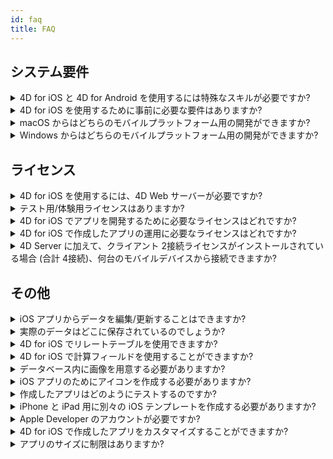 ```yaml
---
id: faq
title: FAQ
---
```


## システム要件



<details><summary style= {{ fontWeight: "bold", marginBottom: "20px" }}>4D for iOS と 4D for Android を使用するには特殊なスキルが必要ですか?</summary>

いいえ。 ネイティブな iOS/Android アプリを作成したことがなくても、4D for iOS と 4D for Android を使用すれば、4D から直接モバイルプロジェクトを簡単に作成できます。

モバイルプロジェクトエディターは、モバイルアプリ開発の経験がなくても開発できるようにデザインされています。

</details>



<details>
<summary style= {{ fontWeight: "bold" , marginBottom: "20px" }}>4D for iOS を使用するために事前に必要な要件はありますか?</summary>

[こちら](../getting-started/requirements) のシステム要件一覧を参照してください。

</details>

<details><summary style= {{ fontWeight: "bold" , marginBottom: "20px" }}>macOS からはどちらのモバイルプラットフォーム用の開発ができますか?</summary>

macOS からは、iOS および Android 両方のモバイルプラットフォーム用の開発が可能です。

</details>

<details><summary style= {{ fontWeight: "bold" , marginBottom: "20px" }}>Windows からはどちらのモバイルプラットフォーム用の開発ができますか?</summary>

Windows では、Android プラットフォーム用の開発のみが可能です。

iOS プラットフォーム用の開発のためには、最終アプリケーションのコンパイルとシミュレーターの実行のために XCode が必要となるからです。

</details>




## ライセンス

<details><summary style= {{ fontWeight: "bold" , marginBottom: "20px" }}>4D for iOS を使用するには、4D Web サーバーが必要ですか?</summary>

いいえ。4D for iOS は v17 R2 以降の 4D Server に含まれています。

</details>



<details>
<summary style= {{ fontWeight: "bold" , marginBottom: "20px" }}>テスト用/体験用ライセンスはありますか?</summary>

4D v17 R2 またはそれ以降のバージョン用の、4D Developer Pro または 4D Server ライセンスがあれば、4D for iOS がお使いいただけます。

Rバージョンが利用できる 4D のパートナープログラムに未加入、あるいは v17 のライセンスにメンテナンスプログラムが付帯していない場合には、4D v18 以降で利用することができます。

</details>


<details><summary style= {{ fontWeight: "bold" , marginBottom: "20px" }}>4D for iOS でアプリを開発するために必要なライセンスはどれですか?</summary>

4D for iOS アプリを開発するには、macOS 用の v17 R2 以降の 4D Developer Pro ライセンスが必要です。

</details>


<details><summary style= {{ fontWeight: "bold" , marginBottom: "20px" }}>4D for iOS で作成したアプリの運用に必要なライセンスはどれですか?</summary>

4D for iOS アプリの運用には、macOS または Windows 用の v17 R2 以降の 4D Server ライセンスが必要です。

その他に必要なライセンスはありません。 4D for iOS アプリは 4D リモート (クライアント) の同時接続ライセンスを消費します。

4D Server のライセンスが許す限り、Mac・Windows・iPhone デバイスから同時に接続することができます。

</details>


<details><summary style= {{ fontWeight: "bold" , marginBottom: "20px" }}>4D Server に加えて、クライアント 2接続ライセンスがインストールされている場合 (合計 4接続)、何台のモバイルデバイスから接続できますか?</summary>

最大で 4台のデバイスから接続できます。

</details>


## その他

<details><summary style= {{ fontWeight: "bold" , marginBottom: "20px" }}>iOS アプリからデータを編集/更新することはできますか?</summary>

はい、もちろんです！

</details>

<details><summary style= {{ fontWeight: "bold" , marginBottom: "20px" }}>実際のデータはどこに保存されているのでしょうか?</summary>

データは iOS デバイスにローカル保存されています。 これにより、オフラインモードでのデータアクセスが可能です。

</details>


<details><summary style= {{ fontWeight: "bold" , marginBottom: "20px" }}>4D for iOS でリレートテーブルを使用できますか?</summary>

皆さまのビジネスアプリケーションにおいてたくさんのリレートテーブルが使用されていることは承知しています。将来の 4D for iOS リリースにおいてリレートテーブルにアクセスできるように現在開発中です。

</details>


<details><summary style= {{ fontWeight: "bold" , marginBottom: "20px" }}>4D for iOS で計算フィールドを使用することができますか?</summary>

4D で計算済みのフィールドを作成し、4D for iOS プロジェクトエディターの [ストラクチャーセクション]`(project-definition-structure.html)` から公開することができます。

</details>


<details><summary style= {{ fontWeight: "bold" , marginBottom: "20px" }}>データベース内に画像を用意する必要がありますか?</summary>

画像の使用は必須ではありませんが、最高のユーザーエクスペリエンスを実現するためには、画像を使用することが強く推奨されます。

4D for iOS では多種多様な [リストフォーム]`(list-form-templates.html)` および [詳細フォーム]`(detail-form-templates.html)` のテンプレートが用意されています。 画像の有るものや無いもの、チャートがついているものなど、たくさん種類があります。

</details>

<details><summary style= {{ fontWeight: "bold" , marginBottom: "20px" }}>iOS アプリのためにアイコンを作成する必要がありますか?</summary>

4D for iOS アプリ用のアイコンを用意することは、強く推奨されています。 アイコンがない場合、デフォルトの (4D ロゴの) アイコンが表示されます。

デスクトップ版アプリのアイコンがある場合、プロジェクトエディターの [一般]`(general.html)` セクションのアイコンエリアにドラッグ＆ドロップするだけで、モバイル版アプリのアイコンが自動的に作成されます。

</details>


<details><summary style= {{ fontWeight: "bold" , marginBottom: "20px" }}>作成したアプリはどのようにテストするのですか?</summary>

4D for Mobile で作成したアプリは、[シミュレーター](../project-definition/build-panel.md) で手早くテストすることができます。 実機の iOS デバイス (iPhone または iPad) でテストするには、**有料の Apple developer アカウント** が必要です。

**注記**: 出力した iOS プロジェクトを Xcode で開けば、**無料の Apple Developer アカウント** でもアプリをインストールすることができます。

</details>


<details><summary style= {{ fontWeight: "bold" , marginBottom: "20px" }}>iPhone と iPad 用に別々の iOS テンプレートを作成する必要がありますか?</summary>

4D for iOS に用意されているテンプレートは，すべて iPhone 用に最適化されています。 しかし、iPad でも使用することができます。

</details>



<details><summary style= {{ fontWeight: "bold" , marginBottom: "20px" }}>Apple Developer のアカウントが必要ですか?</summary>

アプリをテストするには、最低でも [無料の Apple Developer アカウント]`(free-developer-account.html)`が必要になります。

4D for iOS で作成したアプリを運用するには、`Apple Developer Enterprise Program` (インハウス運用) または `Apple Developer Program` (App Store 公開) への加入が必要です。

</details>

<details><summary style= {{ fontWeight: "bold" , marginBottom: "20px" }}>4D for iOS で作成したアプリをカスタマイズすることができますか?</summary>

4D for iOS は標準の Xcode プロジェクトを出力しますので、必要であれば [Xcode で開いて編集]`(open-xcode.html)` することができます。

</details>

<details><summary style= {{ fontWeight: "bold" , marginBottom: "20px" }}>アプリのサイズに制限はありますか?</summary>

iOS の場合、アプリの非圧縮サイズが合計 4GBを超えないようにしてください。 詳細については [こちら](https://help.apple.com/app-store-connect/#/dev611e0a21f) を参照ください。

Android で [Android App Bundles](https://developer.android.com/guide/app-bundle) を使用する場合、アプリのインストールに必要な圧縮APK の合計サイズが 150MBを超えないようにしてください。 Android のサイズ制限についての詳細は、[こちら](https://developer.android.com/topic/performance/reduce-apk-size) または [こちら](https://developer.android.com/guide/playcore/asset-delivery) を参照ください。

</details>




